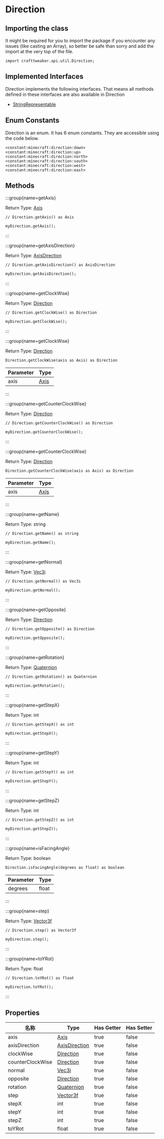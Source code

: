 # Direction

## Importing the class

It might be required for you to import the package if you encounter any issues (like casting an Array), so better be safe than sorry and add the import at the very top of the file.
```zenscript
import crafttweaker.api.util.Direction;
```


## Implemented Interfaces
Direction implements the following interfaces. That means all methods defined in these interfaces are also available in Direction

- [StringRepresentable](/vanilla/api/util/StringRepresentable)

## Enum Constants

Direction is an enum. It has 6 enum constants. They are accessible using the code below.

```zenscript
<constant:minecraft:direction:down>
<constant:minecraft:direction:up>
<constant:minecraft:direction:north>
<constant:minecraft:direction:south>
<constant:minecraft:direction:west>
<constant:minecraft:direction:east>
```
## Methods

:::group{name=getAxis}

Return Type: [Axis](/vanilla/api/util/direction/Axis)

```zenscript
// Direction.getAxis() as Axis

myDirection.getAxis();
```

:::

:::group{name=getAxisDirection}

Return Type: [AxisDirection](/vanilla/api/util/direction/AxisDirection)

```zenscript
// Direction.getAxisDirection() as AxisDirection

myDirection.getAxisDirection();
```

:::

:::group{name=getClockWise}

Return Type: [Direction](/vanilla/api/util/direction/Direction)

```zenscript
// Direction.getClockWise() as Direction

myDirection.getClockWise();
```

:::

:::group{name=getClockWise}

Return Type: [Direction](/vanilla/api/util/direction/Direction)

```zenscript
Direction.getClockWise(axis as Axis) as Direction
```

| Parameter | Type                                     |
| --------- | ---------------------------------------- |
| axis      | [Axis](/vanilla/api/util/direction/Axis) |


:::

:::group{name=getCounterClockWise}

Return Type: [Direction](/vanilla/api/util/direction/Direction)

```zenscript
// Direction.getCounterClockWise() as Direction

myDirection.getCounterClockWise();
```

:::

:::group{name=getCounterClockWise}

Return Type: [Direction](/vanilla/api/util/direction/Direction)

```zenscript
Direction.getCounterClockWise(axis as Axis) as Direction
```

| Parameter | Type                                     |
| --------- | ---------------------------------------- |
| axis      | [Axis](/vanilla/api/util/direction/Axis) |


:::

:::group{name=getName}

Return Type: string

```zenscript
// Direction.getName() as string

myDirection.getName();
```

:::

:::group{name=getNormal}

Return Type: [Vec3i](/vanilla/api/util/math/Vec3i)

```zenscript
// Direction.getNormal() as Vec3i

myDirection.getNormal();
```

:::

:::group{name=getOpposite}

Return Type: [Direction](/vanilla/api/util/direction/Direction)

```zenscript
// Direction.getOpposite() as Direction

myDirection.getOpposite();
```

:::

:::group{name=getRotation}

Return Type: [Quaternion](/vanilla/api/util/math/Quaternion)

```zenscript
// Direction.getRotation() as Quaternion

myDirection.getRotation();
```

:::

:::group{name=getStepX}

Return Type: int

```zenscript
// Direction.getStepX() as int

myDirection.getStepX();
```

:::

:::group{name=getStepY}

Return Type: int

```zenscript
// Direction.getStepY() as int

myDirection.getStepY();
```

:::

:::group{name=getStepZ}

Return Type: int

```zenscript
// Direction.getStepZ() as int

myDirection.getStepZ();
```

:::

:::group{name=isFacingAngle}

Return Type: boolean

```zenscript
Direction.isFacingAngle(degrees as float) as boolean
```

| Parameter | Type  |
| --------- | ----- |
| degrees   | float |


:::

:::group{name=step}

Return Type: [Vector3f](/vanilla/api/util/math/Vector3f)

```zenscript
// Direction.step() as Vector3f

myDirection.step();
```

:::

:::group{name=toYRot}

Return Type: float

```zenscript
// Direction.toYRot() as float

myDirection.toYRot();
```

:::


## Properties

| 名称               | Type                                                       | Has Getter | Has Setter |
| ---------------- | ---------------------------------------------------------- | ---------- | ---------- |
| axis             | [Axis](/vanilla/api/util/direction/Axis)                   | true       | false      |
| axisDirection    | [AxisDirection](/vanilla/api/util/direction/AxisDirection) | true       | false      |
| clockWise        | [Direction](/vanilla/api/util/direction/Direction)         | true       | false      |
| counterClockWise | [Direction](/vanilla/api/util/direction/Direction)         | true       | false      |
| normal           | [Vec3i](/vanilla/api/util/math/Vec3i)                      | true       | false      |
| opposite         | [Direction](/vanilla/api/util/direction/Direction)         | true       | false      |
| rotation         | [Quaternion](/vanilla/api/util/math/Quaternion)            | true       | false      |
| step             | [Vector3f](/vanilla/api/util/math/Vector3f)                | true       | false      |
| stepX            | int                                                        | true       | false      |
| stepY            | int                                                        | true       | false      |
| stepZ            | int                                                        | true       | false      |
| toYRot           | float                                                      | true       | false      |

